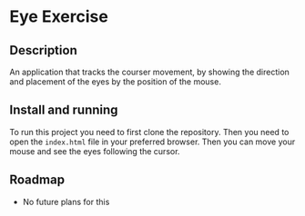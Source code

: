 # Eye Exercise

## Description
An application that tracks the courser movement, by showing the direction and placement of the eyes by the position of the mouse. 

## Install and running
To run this project you need to first clone the repository. Then you need to open the `index.html` file in your preferred browser. 
Then you can move your mouse and see the eyes following the cursor.  

## Roadmap
- No future plans for this 
